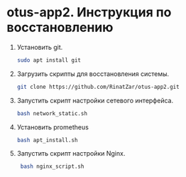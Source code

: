 # otus-app2. Инструкция по восстановлению
1. Установить git.
   ```bash
   sudo apt install git
   ```
2. Загрузить скрипты для восстановления системы.
    ```bash
   git clone https://github.com/RinatZar/otus-app2.git
   ```  
3. Запустить скрипт настройки сетевого интерфейса.
    ```bash
   bash network_static.sh
   ``` 
4. Установить prometheus
   ```bash
   bash apt_install.sh
   ```
5. Запустить скрипт настройки Nginx.
   ```bash
    bash nginx_script.sh
   ```
